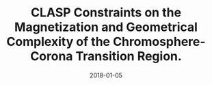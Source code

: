 ---
title: "CLASP Constraints on the Magnetization and Geometrical Complexity of the Chromosphere-Corona Transition Region."
collection: publications
permalink: /publications/2018-trujillobueno
date: 2018-01-05
line_author: 'J. Trujillo Bueno, J. Štěpán, L. Belluzzi, A. Asensio Ramos, R. Manso Sainz, T. del Pino Alemán, R. Casini, R. Ishikawa, R. Kano, A. Winebarger, F. Auchère, N. Narukage, K. Kobayashi, T. Bando, Y. Katsukawa, M. Kubo, S. Ishikawa, <b>G. Giono</b>, H. Hara, Y. Suematsu, T. Shimizu, T. Sakao, S. Tsuneta, K. Ichimoto, J. Cirtain, P. Champey, B. De Pontieu and M. Carlsson'
line_title: "“CLASP Constraints on the Magnetization and Geometrical Complexity of the Chromosphere-Corona Transition Region.”"
line_journal: '<i>The Astrophysical Journal Letters</i>, Volume 866, Number 1, (2018)'
doi: '10.3847/2041-8213/aae25a'
---